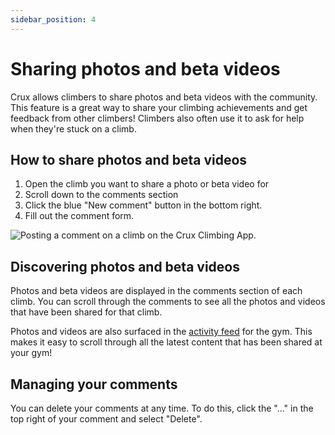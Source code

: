 ```yaml
---
sidebar_position: 4
---
```


# Sharing photos and beta videos

Crux allows climbers to share photos and beta videos with the community. This feature is a great way to share your climbing achievements and get feedback from other climbers! Climbers also often use it to ask for help when they're stuck on a climb.

## How to share photos and beta videos

1. Open the climb you want to share a photo or beta video for
2. Scroll down to the comments section
3. Click the blue "New comment" button in the bottom right.
4. Fill out the comment form.

<img src="/img/posting-comments.png" alt="Posting a comment on a climb on the Crux Climbing App." class="screenshot" />

## Discovering photos and beta videos

Photos and beta videos are displayed in the comments section of each climb. You can scroll through the comments to see all the photos and videos that have been shared for that climb.

Photos and videos are also surfaced in the [activity feed](/docs/documentation-for-climbers/crux-app-features/activity-feed.md) for the gym. This makes it easy to scroll through all the latest content that has been shared at your gym!

## Managing your comments

You can delete your comments at any time. To do this, click the "..." in the top right of your comment and select "Delete".
